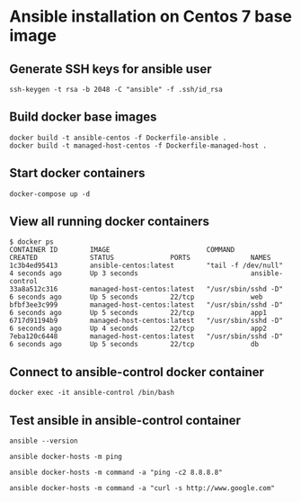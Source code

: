 # Ansible installation on Centos 7 base image

## Generate SSH keys for ansible user
```
ssh-keygen -t rsa -b 2048 -C "ansible" -f .ssh/id_rsa
```

## Build docker base images
```
docker build -t ansible-centos -f Dockerfile-ansible .
docker build -t managed-host-centos -f Dockerfile-managed-host .
```

## Start docker containers
```
docker-compose up -d
```

## View all running docker containers
```
$ docker ps
CONTAINER ID        IMAGE                        COMMAND               CREATED             STATUS              PORTS               NAMES
1c3b4ed95413        ansible-centos:latest        "tail -f /dev/null"   4 seconds ago       Up 3 seconds                            ansible-control
33a8a512c316        managed-host-centos:latest   "/usr/sbin/sshd -D"   6 seconds ago       Up 5 seconds        22/tcp              web
bfbf3ee3c999        managed-host-centos:latest   "/usr/sbin/sshd -D"   6 seconds ago       Up 5 seconds        22/tcp              app1
6717d91194b9        managed-host-centos:latest   "/usr/sbin/sshd -D"   6 seconds ago       Up 4 seconds        22/tcp              app2
7eba120c6448        managed-host-centos:latest   "/usr/sbin/sshd -D"   6 seconds ago       Up 5 seconds        22/tcp              db
```

## Connect to ansible-control docker container
```
docker exec -it ansible-control /bin/bash
```

## Test ansible in ansible-control container
```
ansible --version
```

```
ansible docker-hosts -m ping
```

```
ansible docker-hosts -m command -a "ping -c2 8.8.8.8"
```

```
ansible docker-hosts -m command -a "curl -s http://www.google.com"
```
